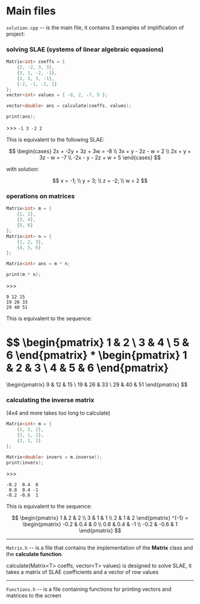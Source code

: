 # Main files
`solution.cpp` -- is the main file, it contains 3 examples of implification of project:

### solving SLAE (systems of linear algebraic equasions)

```cpp
Matrix<int> coeffs = {
    {2, -2, 3, 3},
    {3, 1, -2, -1},
    {2, 1, 3, -1},
    {-2, -1, -2, 1}
};
vector<int> values = { -8, 2, -7, 5 };

vector<double> ans = calculate(coeffs, values);

print(ans);
```
\>>>  ```-1 3 -2 2```

This is equivalent to the following SLAE:

$$
\begin{cases}
2x + -2y + 3z + 3w = -8 \\
3x + y - 2z - w = 2 \\
2x + y + 3z - w = -7 \\
-2x - y - 2z + w = 5 
\end{cases}
$$

with solution:

$$
x = -1; \\ y = 3; \\ z = -2; \\ w = 2
$$

### operations on matrices

```cpp
Matrix<int> m = { 
    {1, 2}, 
    {3, 4}, 
    {5, 6} 
};
Matrix<int> n = { 
    {1, 2, 3}, 
    {4, 5, 6}
};

Matrix<int> ans = m * n;

print(m * n);
```
\>>>
```
9 12 15
19 26 33
29 40 51
```

This is equivalent to the sequence:

$$
\begin{pmatrix}
1 & 2 \\
3 & 4 \\
5 & 6
\end{pmatrix}
*
\begin{pmatrix}
1 & 2 & 3 \\
4 & 5 & 6
\end{pmatrix}
=
\begin{pmatrix}
9 & 12 & 15 \\
19 & 26 & 33 \\
29 & 40 & 51
\end{pmatrix}
$$


### calculating the inverse matrix 
(4x4 and more takes too long to calculate)

```cpp
Matrix<int> m = { 
    {1, 2, 2}, 
    {3, 1, 1},
    {2, 1, 2}
};

Matrix<double> invers = m.inverse();
print(invers);
```
\>>>
```
-0.2  0.4  0
 0.8  0.4 -1
-0.2 -0.6  1
```

This is equivalent to the sequence:

$$
\begin{pmatrix}
1 & 2 & 2 \\
3 & 1 & 1 \\
2 & 1 & 2
\end{pmatrix}
^{-1} = 
\begin{pmatrix}
-0.2 & 0.4 & 0 \\
0.8 & 0.4 & -1 \\
-0.2 & -0.6 & 1
\end{pmatrix}
$$

___

`Matrix.h` -- is a file that contains the implementation of the **Matrix** class and the **calculate function**. 

calculate(Matrix\<T> coeffs, vector\<T> values) is designed to solve SLAE, it takes a matrix of SLAE coefficients and a vector of row values
___

`Functions.h` -- is a file containing functions for printing vectors and matrices to the screen
